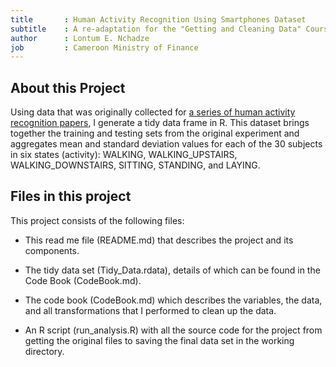 ```yaml
---
title       : Human Activity Recognition Using Smartphones Dataset
subtitle    : A re-adaptation for the "Getting and Cleaning Data" Course on Coursera
author      : Lontum E. Nchadze 
job         : Cameroon Ministry of Finance 
---
```


## About this Project

Using data that was originally collected for [a series of human activity recognition papers]( https://archive.ics.uci.edu/ml/datasets/human+activity+recognition+using+smartphones), I generate a tidy data frame in R. This dataset brings together the training and testing sets from the original experiment and aggregates mean and standard deviation values for each of the 30 subjects in six states (activity): WALKING, WALKING_UPSTAIRS, WALKING_DOWNSTAIRS, SITTING, STANDING, and LAYING.

## Files in this project

This project consists of the following files:

* This read me file (README.md) that describes the project and its components.

* The tidy data set (Tidy_Data.rdata), details of which can be found in the Code Book (CodeBook.md).

* The code book (CodeBook.md) which describes the variables, the data, and all transformations that I performed to clean up the data.

* An R script (run_analysis.R) with all the source code for the project from getting the original files to saving the final data set in the working directory.
